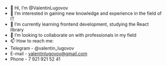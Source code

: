 - 👋 Hi, I’m @ValentinLugovov
- 👀 I’m interested in gaining new knowledge and experience in the field of IT
- 🌱 I’m currently learning frontend development, studying the React library
- 💞️ I’m looking to collaborate on with professionals in my field
- 📫 How to reach me:
- Telegram - @valentin_lugovov
- E-mail - valentinlugovov@gmail.com
- Phone - 7 921 921 52 41

<!---
ValentinLugovov/ValentinLugovov is a ✨ special ✨ repository because its `README.md` (this file) appears on your GitHub profile.
You can click the Preview link to take a look at your changes.
--->
